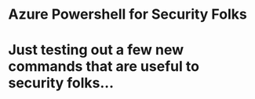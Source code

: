 # Azure Powershell for Security Folks
# Just testing out a few new commands that are useful to security folks...

